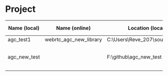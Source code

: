 # Project
| Name (local) | Name (online) | Location (local) | Location (online) | Source | Comment |
| --------------- | --------------- | --------------- | ------------- | ------ | -------- |
| agc_test1  | webrtc_agc_new_library  | C:\Users\Reve_207\source\repos\  | gitlab | https://github.com/cpuimage/WebRTC_AGC | dll |
| agc_new_test  |   | F:\github\agc_new_test |  | https://github.com/cpuimage/WebRTC_AGC  | Running c++ locally in vs code |
